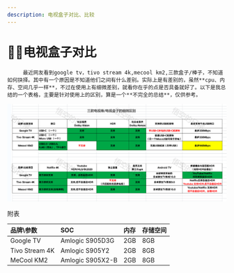 ```yaml
---
description: 电视盒子对比、比较
---
```


# 🌟🎈电视盒子对比

         最近网友看到google tv，tivo stream 4k,mecool km2,三款盒子/棒子，不知道如何抉择。其中有一个原因是不知道他们之间有什么差别。实际上是有差别的，虽然**cpu、内存、空间几乎一样**，不过在使用上有细微差别，就看你在乎的点是否具备就好了。以下是我总结的一个表格，主要是针对使用上的区别，算是一个**不完全的总结**，仅供参考。 

![](../.gitbook/assets/image%20%287%29.png)

 附表

| 品牌\参数 | SOC | 内存 | 存储空间 |
| :--- | :--- | :--- | :--- |
| Google TV | Amlogic S905D3G | 2GB | 8GB |
| Tivo Stream 4K | Amlogic S905Y2 | 2GB | 8GB |
| MeCool KM2 | Amlogic S905X2-B | 2GB | 8GB |



